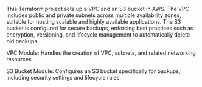 This Terraform project sets up a VPC and an S3 bucket in AWS. The VPC includes public and private subnets across multiple availability zones, suitable for hosting scalable and highly available applications. The S3 bucket is configured for secure backups, enforcing best practices such as encryption, versioning, and lifecycle management to automatically delete old backups.

VPC Module: Handles the creation of VPC, subnets, and related networking resources.

S3 Bucket Module: Configures an S3 bucket specifically for backups, including security settings and lifecycle rules.
